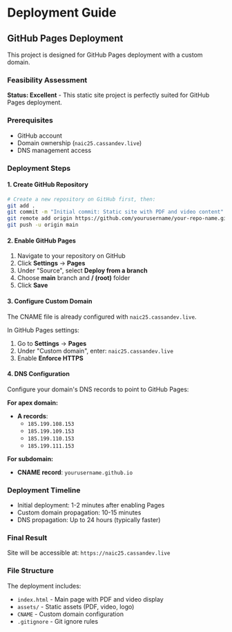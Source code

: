 # Deployment Guide

## GitHub Pages Deployment

This project is designed for GitHub Pages deployment with a custom domain.

### Feasibility Assessment

**Status: Excellent** - This static site project is perfectly suited for GitHub Pages deployment.

### Prerequisites

- GitHub account
- Domain ownership (`naic25.cassandev.live`)
- DNS management access

### Deployment Steps

#### 1. Create GitHub Repository

```bash
# Create a new repository on GitHub first, then:
git add .
git commit -m "Initial commit: Static site with PDF and video content"
git remote add origin https://github.com/yourusername/your-repo-name.git
git push -u origin main
```

#### 2. Enable GitHub Pages

1. Navigate to your repository on GitHub
2. Click **Settings** → **Pages**
3. Under "Source", select **Deploy from a branch**
4. Choose **main** branch and **/ (root)** folder
5. Click **Save**

#### 3. Configure Custom Domain

The CNAME file is already configured with `naic25.cassandev.live`.

In GitHub Pages settings:
1. Go to **Settings** → **Pages**
2. Under "Custom domain", enter: `naic25.cassandev.live`
3. Enable **Enforce HTTPS**

#### 4. DNS Configuration

Configure your domain's DNS records to point to GitHub Pages:

**For apex domain:**
- **A records**: 
  - `185.199.108.153`
  - `185.199.109.153`
  - `185.199.110.153`
  - `185.199.111.153`

**For subdomain:**
- **CNAME record**: `yourusername.github.io`

### Deployment Timeline

- Initial deployment: 1-2 minutes after enabling Pages
- Custom domain propagation: 10-15 minutes
- DNS propagation: Up to 24 hours (typically faster)

### Final Result

Site will be accessible at: `https://naic25.cassandev.live`

### File Structure

The deployment includes:
- `index.html` - Main page with PDF and video display
- `assets/` - Static assets (PDF, video, logo)
- `CNAME` - Custom domain configuration
- `.gitignore` - Git ignore rules